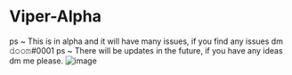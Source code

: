 # Viper-Alpha
 ps ~ This is in alpha and it will have many issues, if you find any issues dm 𝚍𝚘𝚘𝚖#0001
       ps ~ There will be updates in the future, if you have any ideas dm me please.
![image](https://user-images.githubusercontent.com/113943092/192070393-241301a4-b3ee-4c98-847e-881411a386c1.png)
